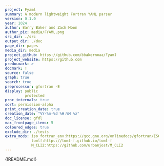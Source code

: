 ```yaml
---
project: Fyaml
summary: A modern lightweight Fortran YAML parser
version: 0.1.0
year: 2024
author: Barry Baker and Zach Moon
author_pic: media/FYAML.png
src_dir: ./src
output_dir: ./doc
page_dir: pages
media_dir: media
project_github: https://github.com/bbakernoaa/Fyaml
project_website: https://github.com
predocmark: >
docmark: !
source: false
graph: true
search: true
preprocessor: gfortran -E
display: public
         protected
proc_internals: true
sort: permission-alpha
print_creation_date: true
creation_date: "%Y-%m-%d %H:%M %z"
doc_license: gfdl
max_frontpage_items: 5
coloured_edges: true
exclude_dir: ./tests
extra_mods: iso_fortran_env:https://gcc.gnu.org/onlinedocs/gfortran/ISO_005fFORTRAN_005fENV.html
            tomlf:https://toml-f.github.io/toml-f
            M_CLI2:https://github.com/urbanjost/M_CLI2
---
```


{!README.md!}

